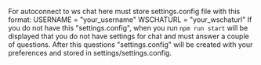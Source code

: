 For autoconnect to ws chat here must store settings.config file with this format:
USERNAME = "your_username"
WSCHATURL = "your_wschaturl"
If you do not have this "settings.config", when you run ```npm run start``` will be displayed that you do not have settings for chat and must answer a couple of questions. After this questions "settings.config" will be created with your preferences and stored in settings/settings.config.